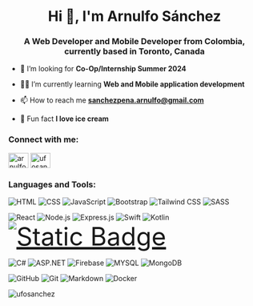 <h1 align="center">Hi 👋, I'm Arnulfo Sánchez</h1>
<h3 align="center">A Web Developer and Mobile Developer from Colombia, currently based in Toronto, Canada</h3>

- 🌱 I’m looking for **Co-Op/Internship Summer 2024**

- 👨‍💻 I’m currently learning **Web and Mobile application development**

- 📫 How to reach me **sanchezpena.arnulfo@gmail.com**

- 🍦 Fun fact **I love ice cream**

### Connect with me:

<a href="https://linkedin.com/in/arnulfosánchez" target="blank"><img align="center" src="https://raw.githubusercontent.com/rahuldkjain/github-profile-readme-generator/master/src/images/icons/Social/linked-in-alt.svg" alt="arnulfosánchez" height="30" width="40" /></a>
<a href="https://instagram.com/ufosanchez" target="blank"><img align="center" src="https://raw.githubusercontent.com/rahuldkjain/github-profile-readme-generator/master/src/images/icons/Social/instagram.svg" alt="ufosanchez" height="30" width="40" /></a>

### Languages and Tools:

![HTML](https://img.shields.io/badge/-HTML-black?style=flat&logo=HTML5)
![CSS](https://img.shields.io/badge/-CSS-black?style=flat&logo=CSS3)
![JavaScript](https://img.shields.io/badge/-Javascript-black?style=flat&logo=Javascript)
![Bootstrap](https://img.shields.io/badge/-Bootstrap-black?style=flat&logo=Bootstrap)
![Tailwind CSS](https://img.shields.io/badge/Tailwind%20CSS-black?logo=Tailwindcss)
![SASS](https://img.shields.io/badge/-SASS-black?style=flat&logo=SASS)

![React](https://img.shields.io/badge/-React-black?style=flat&logo=react)
![Node.js](https://img.shields.io/badge/Node.js-black?logo=Node.js)
![Express.js](https://img.shields.io/badge/Express.js-black?logo=Express)
![Swift](https://img.shields.io/badge/Swift-black?logo=Swift)
![Kotlin](https://img.shields.io/badge/Kotlin-black?logo=Kotlin)
<a href="https://img.shields.io/badge/Kotlin-black?logo=Kotlin&logoColor=white" style="font-size: 50px">![Static Badge](https://img.shields.io/badge/Kotlin-black?logo=Kotlin&logoColor=white)</a>


![C#](https://img.shields.io/badge/-CSharp-black?style=flat&logo=csharp)
![ASP.NET](https://img.shields.io/badge/-ASP.NET-black?style=flat&logo=asp.net)
![Firebase](https://img.shields.io/badge/Firebase-black?logo=Firebase)
![MYSQL](https://img.shields.io/badge/-MYSQL-black?style=flat&logo=mysql&logoColor=white)
![MongoDB](https://img.shields.io/badge/MongoDB-black?logo=MongoDB)

![GitHub](https://img.shields.io/badge/-GitHub-black?style=flat&logo=github)
![Git](https://img.shields.io/badge/-Git-black?style=flat&logo=git)
![Markdown](https://img.shields.io/badge/-Markdown-black?style=flat&logo=markdown)
![Docker](https://img.shields.io/badge/-Docker-black?style=flat&logo=docker)


<p><img align="left" src="https://github-readme-stats.vercel.app/api/top-langs?username=ufosanchez&show_icons=true&locale=en&layout=compact" alt="ufosanchez" /></p>
